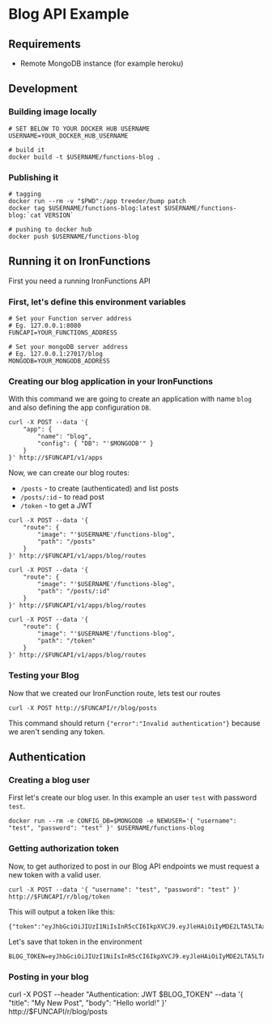 # Blog API Example

## Requirements

- Remote MongoDB instance (for example heroku)

## Development

### Building image locally

```
# SET BELOW TO YOUR DOCKER HUB USERNAME
USERNAME=YOUR_DOCKER_HUB_USERNAME

# build it
docker build -t $USERNAME/functions-blog .
```

### Publishing it

```
# tagging
docker run --rm -v "$PWD":/app treeder/bump patch
docker tag $USERNAME/functions-blog:latest $USERNAME/functions-blog:`cat VERSION`

# pushing to docker hub
docker push $USERNAME/functions-blog
```

## Running it on IronFunctions

First you need a running IronFunctions API

### First, let's define this environment variables

```
# Set your Function server address
# Eg. 127.0.0.1:8080
FUNCAPI=YOUR_FUNCTIONS_ADDRESS

# Set your mongoDB server address
# Eg. 127.0.0.1:27017/blog
MONGODB=YOUR_MONGODB_ADDRESS
```

### Creating our blog application in your IronFunctions

With this command we are going to create an application with name `blog` and also defining the app configuration `DB`.

```
curl -X POST --data '{
    "app": {
        "name": "blog",
        "config": { "DB": "'$MONGODB'" }
    }
}' http://$FUNCAPI/v1/apps
```

Now, we can create our blog routes:

- `/posts` - to create (authenticated) and list posts
- `/posts/:id` - to read post
- `/token` - to get a JWT

```
curl -X POST --data '{
    "route": {
        "image": "'$USERNAME'/functions-blog",
        "path": "/posts"
    }
}' http://$FUNCAPI/v1/apps/blog/routes
```

```
curl -X POST --data '{
    "route": {
        "image": "'$USERNAME'/functions-blog",
        "path": "/posts/:id"
    }
}' http://$FUNCAPI/v1/apps/blog/routes
```

```
curl -X POST --data '{
    "route": {
        "image": "'$USERNAME'/functions-blog",
        "path": "/token"
    }
}' http://$FUNCAPI/v1/apps/blog/routes
```

### Testing your Blog

Now that we created our IronFunction route, lets test our routes

```
curl -X POST http://$FUNCAPI/r/blog/posts
```

This command should return `{"error":"Invalid authentication"}` because we aren't sending any token.

## Authentication

### Creating a blog user

First let's create our blog user. In this example an user `test` with password `test`.

```
docker run --rm -e CONFIG_DB=$MONGODB -e NEWUSER='{ "username": "test", "password": "test" }' $USERNAME/functions-blog
```

### Getting authorization token

Now, to get authorized to post in our Blog API endpoints we must request a new token with a valid user. 

```
curl -X POST --data '{ "username": "test", "password": "test" }' http://$FUNCAPI/r/blog/token
```

This will output a token like this:

```
{"token":"eyJhbGciOiJIUzI1NiIsInR5cCI6IkpXVCJ9.eyJleHAiOiIyMDE2LTA5LTAxVDAwOjQzOjMxLjQwNjY5NTIxNy0wMzowMCIsInVzZXIiOiJ0ZXN0In0.aPKdH3QPauutFsFbSdQyF6q1hqTAas_BCbSYi5mFiSU"}
```

Let's save that token in the environment

```
BLOG_TOKEN=eyJhbGciOiJIUzI1NiIsInR5cCI6IkpXVCJ9.eyJleHAiOiIyMDE2LTA5LTAxVDAwOjQzOjMxLjQwNjY5NTIxNy0wMzowMCIsInVzZXIiOiJ0ZXN0In0.aPKdH3QPauutFsFbSdQyF6q1hqTAas_BCbSYi5mFiSU
```

### Posting in your blog

curl -X POST --header "Authentication: JWT $BLOG_TOKEN" --data '{ "title": "My New Post", "body": "Hello world!" }' http://$FUNCAPI/r/blog/posts